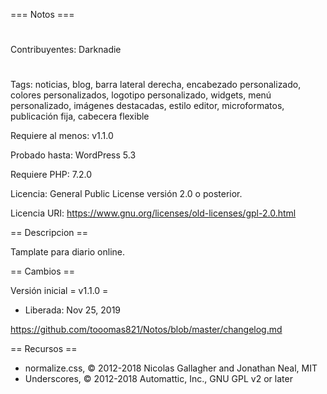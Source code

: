 === Notos ===
#
Contribuyentes: Darknadie
#
Tags: noticias, blog, barra lateral derecha, encabezado personalizado, colores personalizados, logotipo personalizado, widgets, menú personalizado, imágenes destacadas, estilo editor, microformatos, publicación fija, cabecera flexible

Requiere al menos: v1.1.0

Probado hasta: WordPress 5.3

Requiere PHP: 7.2.0

Licencia: General Public License versión 2.0 o posterior.

Licencia URI: https://www.gnu.org/licenses/old-licenses/gpl-2.0.html

== Descripcion ==

Tamplate para diario online.

== Cambios ==


Versión inicial
= v1.1.0 =
* Liberada: Nov 25, 2019

https://github.com/tooomas821/Notos/blob/master/changelog.md

== Recursos ==
* normalize.css, © 2012-2018 Nicolas Gallagher and Jonathan Neal, MIT
* Underscores, © 2012-2018 Automattic, Inc., GNU GPL v2 or later
